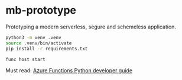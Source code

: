 # mb-prototype
Prototyping a modern serverless, segure and schemeless application.

```sh
python3 -m venv .venv
source .venv/bin/activate
pip install -r requirements.txt

func host start
```

Must read: [Azure Functions Python developer guide](https://docs.microsoft.com/en-us/azure/azure-functions/functions-reference-python)